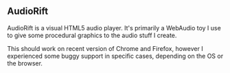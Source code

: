 AudioRift
----------

AudioRift is a visual HTML5 audio player.
It's primarily a WebAudio toy I use to give some procedural graphics to the audio stuff I create.

This should work on recent version of Chrome and Firefox, however I 
experienced some buggy support in specific cases, depending on the OS or the browser.
